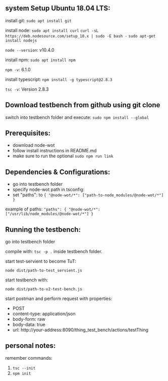 ## system Setup Ubuntu 18.04 LTS:

install git:
`sudo apt install git`

install node:
`sudo apt install curl`
`curl -sL https://deb.nodesource.com/setup_10.x | sudo -E bash -`
`sudo apt-get install nodejs`

`node --version`: v10.4.0

ìnstall npm:
`sudo apt install npm`

`npm -v`: 6.1.0

install typescript:
`npm install -g typescript@2.8.3`

`tsc -v`: Version 2.8.3

## Download testbench from github using git clone

switch into testbench folder and execute:
`sudo npm install --global`

## Prerequisites:
- download node-wot
- follow install instructions in README.md
- make sure to run the optional `sudo npm run link`

## Dependencies & Configurations:

- go into testbench folder
- specify node-wot path in tsconfig:
- set "paths": to `{ "@node-wot/*": ["path-to-node_modules/@node-wot/*"] }`

example of paths:
`"paths": {
        "@node-wot/*": ["/usr/lib/node_modules/@node-wot/*"]
    } `

## Running the testbench:

go into testbench folder

compile with: `tsc -p .` inside testbench folder.

start test-servient to become TuT:

`node dist/path-to-test_servient.js`

start testbench with: 

`node dist/path-to-v2-test-bench.js`

start postman and perform request with properties:

- POST
- content-type: application/json
- body-form: raw
- body-data: true 
- url: http://your-address:8090/thing_test_bench/actions/testThing 


## personal notes:
remember commands:

1. `tsc --init`
2. `npm init`
